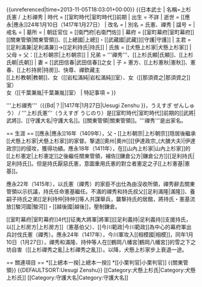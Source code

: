 {{unreferenced|time=2013-11-05T18:03:01+00:00}}
{{日本武士
| 名稱=上杉氏憲 / 上杉禪秀 
| 時代 = [[室町時代|室町時代]]前期
| 出生 = 不詳
| 逝世 = [[應永|應永]]24年1月10日（1417年1月27日）
| 改名 = 
| 別名 = 氏憲、禪秀
| 諡号 = 
| 戒名 = 
| 墓所 = 
| 朝廷官位 = [[衛門府|右衛門佐]]
| 幕府 = [[室町幕府|室町幕府]][[關東管領|關東管領]]、[[上總國|上總]]・[[武藏國|武藏]][[守護|守護]]
| 主君 = [[足利滿兼|足利滿兼]]→[[足利持氏|持氏]]
| 氏族 = [[犬懸上杉家|犬懸上杉家]]
| 父母 = 父：[[上杉朝宗|上杉朝宗]]
| 兄弟 = '''禪秀'''、[[上杉氏顯|氏顯]]、[[上杉氏朝|氏朝]]
| 妻   = [[武田信春|武田信春]]之女
| 子   = 憲方、[[上杉憲秋|憲秋]]、憲春、[[上杉持房|持房]]、快尊、禪欽藏主<br />[[上杉教朝|教朝]]、女（[[岩松滿純|岩松滿純]]室）、女（[[那須資之|那須資之]]室）<br />女（[[千葉兼胤|千葉兼胤]]室）
| 特記事項 =
}}

'''上杉禪秀'''（{{Bd|？||1417年|1月27日|Uesugi Zenshu }}，うえすぎ ぜんしゅう） / '''上杉氏憲'''（うえすぎ うじのり）是[[室町時代|室町時代]]前期的[[武將|武將]]、[[守護大名|守護大名]]。[[關東管領|關東管領]]。'''禪秀'''是出家名。

== 生涯 ==
[[應永|應永]]16年（1409年），父・[[上杉朝宗|上杉朝宗]]隠居後繼承[[犬懸上杉家|犬懸上杉家]]的家督。撃退[[奧州|奧州]][[伊達政宗_(大膳大夫)|伊達政宗]]的侵攻，獲得功績。應永18年（1411年），在[[山內上杉家|山內上杉家]]的[[上杉憲定|上杉憲定]]之後繼任關東管領，補佐[[鎌倉公方|鎌倉公方]][[足利持氏|足利持氏]]。但是持氏厭惡氏憲，意圖重用氏憲的對立者憲定之子[[上杉憲基|憲基]]。

應永22年（1415年），以氏憲（禪秀）的家臣不出仕為由沒收所領，禪秀辭去關東管領以示抗議，持氏任命憲基繼任。不滿的禪秀和持氏叔父[[足利滿隆|滿隆]]、養嗣子持氏之弟[[足利持仲|持仲]]等人共謀舉兵，襲撃持氏的居館，將持氏・憲基流放[[駿河國|駿河]]・[[越後國|越後]]，壓制鎌倉。

[[室町幕府|室町幕府]]4代[[征夷大將軍|將軍]][[足利義持|足利義持]]支援持氏，以[[上杉房方|上杉房方]]（憲基伯父）、[[今川範政|今川範政]]為中心的幕府軍出兵討伐氏憲（禪秀）。應永24年（1417年），今川軍攻入[[相模國|相模]]，同年1月10日（1月27日），禪秀和滿隆、持仲等人在[[鶴岡八幡宮|鶴岡八幡宮]]的雪之下之坊自害（[[上杉禪秀之亂|上杉禪秀之亂]]）。以降，犬懸上杉家步上衰退一途。

== 關連項目 ==
*[[上總本一揆|上總本一揆]]
*[[小栗判官|小栗判官]]
{{關東管領}}
{{DEFAULTSORT:Uesugi Zenshu}}
[[Category:犬懸上杉氏|Category:犬懸上杉氏]]
[[Category:守護大名|Category:守護大名]]